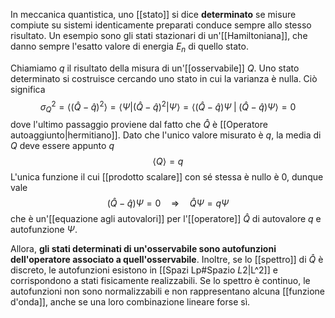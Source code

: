 In meccanica quantistica, uno [[stato]] si dice **determinato** se misure compiute su sistemi identicamente preparati conduce sempre allo stesso risultato. Un esempio sono gli stati stazionari di un'[[Hamiltoniana]], che danno sempre l'esatto valore di energia $E_{n}$ di quello stato.

Chiamiamo $q$ il risultato della misura di un'[[osservabile]] $Q$. Uno stato determinato si costruisce cercando uno stato in cui la varianza è nulla. Ciò significa
$$\sigma^{2}_{Q}=\langle (\hat{Q}- \hat{q})^{2} \rangle=\langle \Psi| (\hat{Q}-\hat{q})^{2}|\Psi\rangle=\langle (\hat{Q}-\hat{q})\Psi \;|\;(\hat{Q}-\hat{q})\Psi\rangle=0$$
dove l'ultimo passaggio proviene dal fatto che $\hat{Q}$ è [[Operatore autoaggiunto|hermitiano]]. Dato che l'unico valore misurato è $q$, la media di $Q$ deve essere appunto $q$
$$\left\langle Q \right\rangle=q$$
L'unica funzione il cui [[prodotto scalare]] con sé stessa è nullo è 0, dunque vale
$$(\hat{Q}-\hat{q})\Psi=0 \quad \Rightarrow \quad\hat{Q}\Psi=q\Psi$$
che è un'[[equazione agli autovalori]] per l'[[operatore]] $\hat{Q}$ di autovalore $q$ e autofunzione $\Psi$.

Allora, **gli stati determinati di un'osservabile sono autofunzioni dell'operatore associato a quell'osservabile**. Inoltre, se lo [[spettro]] di $\hat{Q}$ è discreto, le autofunzioni esistono in [[Spazi Lp#Spazio $L {2}$|L^2]] e corrispondono a stati fisicamente realizzabili. Se lo spettro è continuo, le autofunzioni non sono normalizzabili e non rappresentano alcuna [[funzione d'onda]], anche se una loro combinazione lineare forse sì.